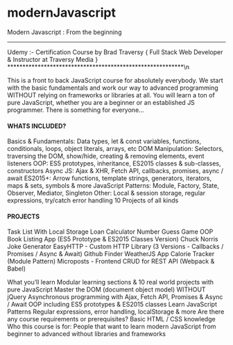 # modernJavascript
Modern Javascript : From the beginning

**********************************************************
Udemy :- Certification Course by Brad Traversy
{ Full Stack Web Developer & Instructor at Traversy Media }
**********************************************************\n

This is a front to back JavaScript course for absolutely everybody. We start with the basic fundamentals and work our way to advanced programming WITHOUT relying on frameworks or libraries at all. You will learn a ton of pure JavaScript, whether you are a beginner or an established JS programmer. There is something for everyone...



#### WHATS INCLUDED? ####

Basics & Fundamentals: Data types, let & const variables, functions, conditionals, loops, object literals, arrays, etc
DOM Manipulation: Selectors, traversing the DOM, show/hide, creating & removing elements, event listeners
OOP: ES5 prototypes, inheritance, ES2015 classes & sub-classes, constructors
Async JS: Ajax & XHR, Fetch API, callbacks, promises, async / await
ES2015+: Arrow functions, template strings, generators, iterators, maps & sets, symbols & more
JavaScript Patterns: Module, Factory, State, Observer, Mediator, Singleton
Other: Local & session storage, regular expressions, try/catch error handling
10 Projects of all kinds




#### PROJECTS ####

Task List With Local Storage
Loan Calculator
Number Guess Game
OOP Book Listing App (ES5 Prototype & ES2015 Classes Version)
Chuck Norris Joke Generator
EasyHTTP - Custom HTTP Library (3 Versions - Callbacks / Promises / Async & Await)
Github Finder
WeatherJS App
Calorie Tracker (Module Pattern)
Microposts - Frontend CRUD for REST API (Webpack & Babel)


What you’ll learn
Modular learning sections & 10 real world projects with pure JavaScript
Master the DOM (document object model) WITHOUT jQuery
Asynchronous programming with Ajax, Fetch API, Promises & Async / Await
OOP including ES5 prototypes & ES2015 classes
Learn JavaScript Patterns
Regular expressions, error handling, localStorage & more
Are there any course requirements or prerequisites?
Basic HTML / CSS knowledge
Who this course is for:
People that want to learn modern JavaScript from beginner to advanced without libraries and frameworks
